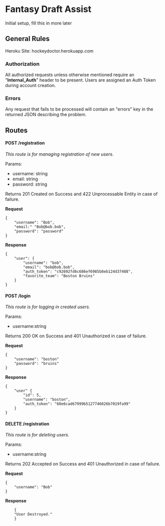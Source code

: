 # Fantasy Draft Assist

Initial setup, fill this in more later

## General Rules

Heroku Site: hockeydoctor.herokuapp.com

### Authorization

All authorized requests unless otherwise mentioned require an "**Internal_Auth**" header to be present. Users are assigned an Auth Token during account creation.

### Errors

Any request that fails to be processed will contain an "errors" key in the returned JSON describing the problem.

## Routes

#### POST /registration

*This route is for managing registration of new users.*

Params:
* username: string
* email: string
* password: string

Returns 201 Created on Success and 422 Unprocessable Entity in case of failure.

**Request**
```
{
	"username": "Bob",
	"email:" "Bob@bob.bob",
	"password": "password"
}
```

**Response**
```
{
	"user": {
		"username": "bob",
		"email": "bob@bob.bob",
		"auth_token": "c92692fd6c686ef6985b8eb124d37488",
		"favorite_team": "Boston Bruins"
	}
}
```

#### POST /login

*This route is for logging in created users.*

Params:
* username:string

Returns 200 OK on Success and 401 Unauthorized in case of failure.

**Request**
```
{
	"username": "boston"
	"password": "bruins"
}
```

**Response**
```
{
	"user" {
		"id": 5,
		"username": "boston",
		"auth_token": "60e6cad67999b5127746026b7019fa99"
	}
}
```

#### DELETE /registration

*This route is for deleting users.*

Params:
* username:string

Returns 202 Accepted on Success and 401 Unauthorized in case of failure.

**Request**
```
{
	"username": "Bob"
}
```

**Response**
```
	{
	"User Destroyed."
	}
```
